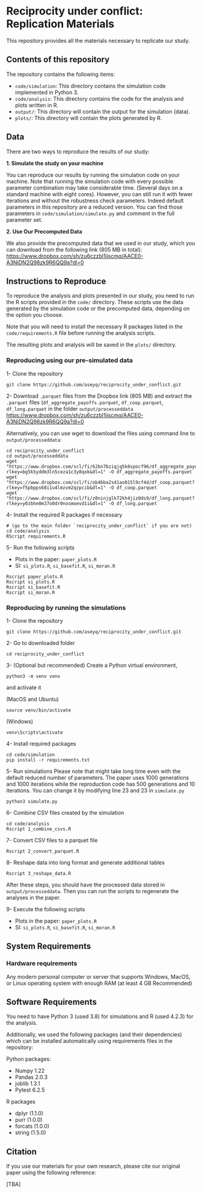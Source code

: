 # Reciprocity under conflict: Replication Materials

This repository provides all the materials necessary to replicate our study.

## Contents of this repository

The repository contains the following items:

- `code/simulation`: This directory contains the simulation code implemented in Python 3.
- `code/analysis`: This directory contains the code for the analysis and plots written in R.
- `output/`: This directory will contain the output for the simulation (data). 
- `plots/`: This directory will contain the plots generated by R.

## Data

There are two ways to reproduce the results of our study:

**1. Simulate the study on your machine**

You can reproduce our results by running the simulation code on your machine. Note that running the simulation code with every possible parameter combination may take considerable time. (Several days on a standard machine with eight cores). However, you can still run it with fewer iterations and without the robustness check parameters. Indeed default parameters in this repository are a reduced version. You can find those parameters in `code/simulation/simulate.py` and comment in the full parameter set.

**2. Use Our Precomputed Data**

We also provide the precomputed data that we used in our study, which you can download from the following link (805 MB in total): https://www.dropbox.com/sh/zu6czzbl1jiscmq/AACE0-A3NiDN2Q98zk9R6QQ9a?dl=0

## Instructions to Reproduce

To reproduce the analysis and plots presented in our study, you need to run the R scripts provided in the `code/` directory. These scripts use the data generated by the simulation code or the precomputed data, depending on the option you choose.

Note that you will need to install the necessary R packages listed in the `code/requirements.R` file before running the analysis scripts. 

The resulting plots and analysis will be saved in the `plots/` directory.

### Reproducing using our pre-simulated data
1- Clone the repository 
```
git clone https://github.com/aseyq/reciprocity_under_conflict.git
```

2- Download `.parquet` files from the Dropbox link (805 MB) and extract the `.parquet` files (`df_aggregate_payoffs.parquet`, `df_coop.parquet`, `df_long.parquet` in the folder `output/processeddata`
https://www.dropbox.com/sh/zu6czzbl1jiscmq/AACE0-A3NiDN2Q98zk9R6QQ9a?dl=0

Alternatively, you can use wget to download the files using command line to `output/processeddata`:
```
cd reciprocity_under_conflict
cd output/processeddata
wget "https://www.dropbox.com/scl/fi/62bn7bziqjq5k8spocf96/df_aggregate_payoffs.parquet?rlkey=bg5k5yddm3ln5ceza1c3y8qxk&dl=1" -O df_aggregate_payoffs.parquet
wget "https://www.dropbox.com/scl/fi/ob4bba2s41ao015l9cf4d/df_coop.parquet?rlkey=f5pbpps68i1u4lmzvm2qzpcib&dl=1" -O df_coop.parquet
wget "https://www.dropbox.com/scl/fi/z0ninjglk72kh4jiz0ds9/df_long.parquet?rlkey=y0zbhe0m37o0dr0nosmoevd1i&dl=1" -O df_long.parquet
```

4- Install the required R packages if necessary
```
# (go to the main folder `reciprocity_under_conflict` if you are not)
cd code/analysis
RScript requirements.R
```
5- Run the following scripts
  - Plots in the paper: `paper_plots.R`
  - SI: `si_plots.R`, `si_basefit.R`, `si_moran.R`

```
Rscript paper_plots.R
Rscript si_plots.R
Rscript si_basefit.R
Rscript si_moran.R
```
  

### Reproducing by running the simulations
1- Clone the repository 
```
git clone https://github.com/aseyq/reciprocity_under_conflict.git
```
2- Go to downloaded folder
```
cd reciprocity_under_conflict
```
3- (Optional but recommended) Create a Python virtual environment,
```
python3 -m venv venv
```
and activate it

(MacOS and Ubuntu)
```
source venv/bin/activate
```

(Windows)
```
venv\Scripts\activate
```
4- Install required packages

```
cd code/simulation
pip install -r requirements.txt
```

5- Run simulations 
Please note that might take long time even with the default reduced number of parameters. The paper uses 1000 generations and 1000 iterations while the reproduction code has 500 generations and 10 iterations. You can change it by modifying line 23 and 23 in `simulate.py`
```
python3 simulate.py
```

6- Combine CSV files created by the simulation

```
cd code/analysis
Rscript 1_combine_csvs.R
```

7- Convert CSV files to a parquet file
```
Rscript 2_convert_parquet.R
```

8- Reshape data into long format and generate additional tables
```
Rscript 3_reshape_data.R
```

After these steps, you should have the processed data stored in `output/processeddata`. Then you can run the scripts to regenerate the analyses in the paper.

9- Execute the following scripts
  - Plots in the paper: `paper_plots.R`
  - SI: `si_plots.R`, `si_basefit.R`, `si_moran.R`

## System Requirements
### Hardware requirements
Any modern personal computer or server that supports Windows, MacOS, or Linux operating system with enough RAM (at least 4 GB Recommended)

## Software Requirements
You need to have Python 3 (used 3.8) for simulations and R (used 4.2.3) for the analysis.

Additionally, we used the following packages (and their dependencies) which can be installed automatically using requirements files in the repository:

Python packages:
- Numpy 1.22
- Pandas 2.0.3
- joblib 1.3.1
- Pytest 6.2.5

R packages
- dplyr (1.1.0)
- purr (1.0.0)
- forcats (1.0.0)
- string (1.5.0)

## Citation

If you use our materials for your own research, please cite our original paper using the following reference:

[TBA] 


